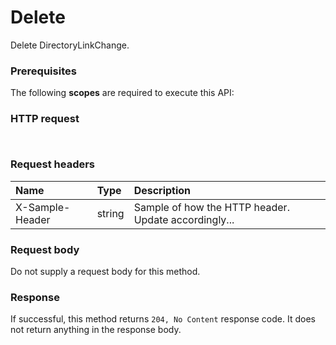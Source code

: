# Delete

Delete DirectoryLinkChange.
### Prerequisites
The following **scopes** are required to execute this API: 
### HTTP request
<!-- { "blockType": "ignored" } -->
```http


```
### Request headers
| Name       | Type | Description|
|:---------------|:--------|:----------|
| X-Sample-Header  | string  | Sample of how the HTTP header. Update accordingly...|

### Request body
Do not supply a request body for this method.


### Response
If successful, this method returns `204, No Content` response code. It does not return anything in the response body.


<!-- uuid: bc597683-2c46-4c47-8100-032533520b37
2015-10-16 01:35:16 UTC -->
<!-- {
  "type": "#page.annotation",
  "description": "Delete",
  "keywords": "",
  "section": "documentation",
  "tocPath": ""
}-->